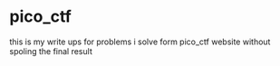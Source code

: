 # pico_ctf
this is my write ups for problems i solve form pico_ctf website without spoling the final result
